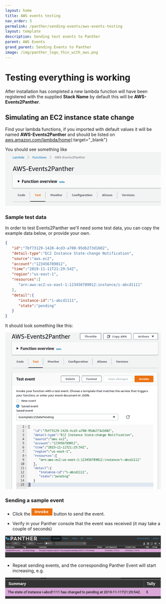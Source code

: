 ```yaml
---
layout: home
title: AWS events testing
nav_order: 3
permalink: /panther/sending-events/aws-events-testing
layout: template
description: Sending test events to Panther
parent: AWS Events
grand_parent: Sending Events to Panther
image: /img/panther_logo_thin_with_aws.png
---
```


# Testing everything is working

After installation has completed a new lambda function will have been registered with the supplied __Stack Name__ by default this will be **AWS-Events2Panther**. 

## Simulating an EC2 instance state change

Find your lambda functions, if you imported with default values it will be named **AWS-Events2Panther** and should be listed on [aws.amazon.com/lambda/home](https://console.aws.amazon.com/lambda/home){:target="_blank"}

You should see something like ![Default lambda function](./aws-lambda-panther.png)

### Sample test data

In order to test Events2Panther we'll need some test data, you can copy the example data below, or provide your own.

```json
{
   "id":"7bf73129-1428-4cd3-a780-95db273d1602",
   "detail-type":"EC2 Instance State-change Notification",
   "source":"aws.ec2",
   "account":"123456789012",
   "time":"2019-11-11T21:29:54Z",
   "region":"us-east-1",
   "resources":[
      "arn:aws:ec2:us-east-1:123456789012:instance/i-abcd1111"
   ],
   "detail":{
      "instance-id":"i-abcd1111",
      "state":"pending"
   }
}
```

It should look something like this:

![example EC2 state change](./example-ec2-state-change.png)

### Sending a sample event

* Click the ![Invoke button](./invoke.png) button to send the event.

* Verify in your Panther console that the event was received (it may take a couple of seconds)

![EC2 event arrived in Panther](./example-ec2-in-panther.png)

* Repeat sending events, and the corresponding Panther Event will start increasing, e.g.

![EC2 event de-duplicated](./example-ec2-in-panther-incremented.png)
